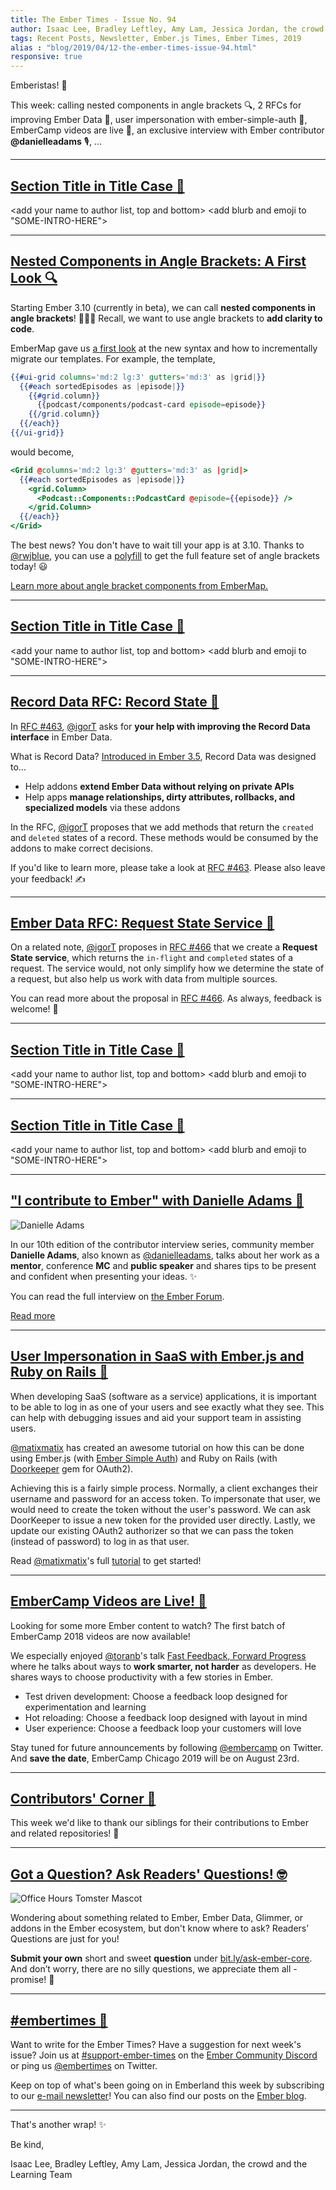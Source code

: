 ```yaml
---
title: The Ember Times - Issue No. 94
author: Isaac Lee, Bradley Leftley, Amy Lam, Jessica Jordan, the crowd
tags: Recent Posts, Newsletter, Ember.js Times, Ember Times, 2019
alias : "blog/2019/04/12-the-ember-times-issue-94.html"
responsive: true
---
```


<change date in alias and filename on day of send>

<SAYING-HELLO-IN-YOUR-FAVORITE-LANGUAGE> Emberistas! 🐹

<SOME-INTRO-HERE-TO-KEEP-THEM-SUBSCRIBERS-READING>

This week:
calling nested components in angle brackets 🔍,
2 RFCs for improving Ember Data 💬,
user impersonation with ember-simple-auth 👤,
EmberCamp videos are live 🍿,
an exclusive interview with Ember contributor **@danielleadams** 🎙, ...

---

## [Section Title in Title Case 🐹](#section-url)
<change section title emoji>
<consider adding some bold to your paragraph>

<add your name to author list, top and bottom>
<add blurb and emoji to "SOME-INTRO-HERE">

---

## [Nested Components in Angle Brackets: A First Look 🔍](https://embermap.com/video/angle-bracket-components-a-first-look)

Starting Ember 3.10 (currently in beta), we can call **nested components in angle brackets**! 🎉🎉🎉 Recall, we want to use angle brackets to **add clarity to code**.

EmberMap gave us [a first look](https://embermap.com/video/angle-bracket-components-a-first-look) at the new syntax and how to incrementally migrate our templates. For example, the template,

```handlebars
{{#ui-grid columns='md:2 lg:3' gutters='md:3' as |grid|}}
  {{#each sortedEpisodes as |episode|}}
    {{#grid.column}}
      {{podcast/components/podcast-card episode=episode}}
    {{/grid.column}}
  {{/each}}
{{/ui-grid}}
```

would become,

```handlebars
<Grid @columns='md:2 lg:3' @gutters='md:3' as |grid|>
  {{#each sortedEpisodes as |episode|}}
    <grid.Column>
      <Podcast::Components::PodcastCard @episode={{episode}} />
    </grid.Column>
  {{/each}}
</Grid>
```

The best news? You don't have to wait till your app is at 3.10. Thanks to [@rwjblue](https://github.com/rwjblue), you can use a [polyfill](https://github.com/rwjblue/ember-angle-bracket-invocation-polyfill) to get the full feature set of angle brackets today! 😃

[Learn more about angle bracket components from EmberMap.](https://embermap.com/video/angle-bracket-components-a-first-look)

---

## [Section Title in Title Case 🐹](#section-url)
<change section title emoji>
<consider adding some bold to your paragraph>

<add your name to author list, top and bottom>
<add blurb and emoji to "SOME-INTRO-HERE">

---

## [Record Data RFC: Record State 💬](https://github.com/emberjs/rfcs/pull/463)

In [RFC #463](https://github.com/emberjs/rfcs/pull/463), [@igorT](https://github.com/igorT) asks for **your help with improving the Record Data interface** in Ember Data.

What is Record Data? [Introduced in Ember 3.5](https://blog.emberjs.com/2018/10/15/ember-3-5-released.html), Record Data was designed to...

- Help addons **extend Ember Data without relying on private APIs**
- Help apps **manage relationships, dirty attributes, rollbacks, and specialized models** via these addons

In the RFC, [@igorT](https://github.com/igorT) proposes that we add methods that return the `created` and `deleted` states of a record. These methods would be consumed by the addons to make correct decisions.

If you'd like to learn more, please take a look at [RFC #463](https://github.com/emberjs/rfcs/pull/463). Please also leave your feedback! ✍️

---

## [Ember Data RFC: Request State Service 💬](https://github.com/emberjs/rfcs/pull/466)

On a related note, [@igorT](https://github.com/igorT) proposes in [RFC #466](https://github.com/emberjs/rfcs/pull/466) that we create a **Request State service**, which returns the `in-flight` and `completed` states of a request. The service would, not only simplify how we determine the state of a request, but also help us work with data from multiple sources.

You can read more about the proposal in [RFC #466](https://github.com/emberjs/rfcs/pull/466). As always, feedback is welcome! 🙂

---

## [Section Title in Title Case 🐹](#section-url)
<change section title emoji>
<consider adding some bold to your paragraph>

<add your name to author list, top and bottom>
<add blurb and emoji to "SOME-INTRO-HERE">

---

## [Section Title in Title Case 🐹](#section-url)
<change section title emoji>
<consider adding some bold to your paragraph>

<add your name to author list, top and bottom>
<add blurb and emoji to "SOME-INTRO-HERE">

---

## ["I contribute to Ember" with Danielle Adams 💬](https://discuss.emberjs.com/t/i-contribute-to-ember-with-danielle-adams/16473)

<div class="float-right padded portrait-frame">
  <img alt="Danielle Adams" title="Danielle Adams - Contributor to Ember" src="/images/blog/emberjstimes/danielleadams.jpg" />
</div>

In our 10th edition of the contributor interview series, community member **Danielle Adams**, also known as [@danielleadams](https://github.com/danielleadams), talks about her work as a **mentor**, conference **MC** and **public speaker** and shares tips to be present and confident when presenting your ideas. ✨

You can read the full interview on [the Ember Forum](https://discuss.emberjs.com/t/i-contribute-to-ember-with-danielle-adams/16473).

<a class="ember-button ember-button--centered" href="https://discuss.emberjs.com/t/i-contribute-to-ember-with-danielle-adams/16473">Read more</a>

---

## [User Impersonation in SaaS with Ember.js and Ruby on Rails 👤](https://codeandtechno.com/posts/user-impersonation-ember-simple-auth-doorkeeper/)

When developing SaaS (software as a service) applications, it is important to be able to log in as one of your users and see exactly what they see. This can help with debugging issues and aid your support team in assisting users.

[@matixmatix](https://github.com/matixmatix) has created an awesome tutorial on how this can be done using Ember.js (with [Ember Simple Auth](https://ember-simple-auth.com/)) and Ruby on Rails (with [Doorkeeper](https://github.com/doorkeeper-gem/doorkeeper) gem for OAuth2).

Achieving this is a fairly simple process. Normally, a client exchanges their username and password for an access token. To impersonate that user, we would need to create the token without the user's password. We can ask DoorKeeper to issue a new token for the provided user directly. Lastly, we update our existing OAuth2 authorizer so that we can pass the token (instead of password) to log in as that user.

Read [@matixmatix](https://github.com/matixmatix)'s full [tutorial](https://codeandtechno.com/posts/user-impersonation-ember-simple-auth-doorkeeper/) to get started!

---

## [EmberCamp Videos are Live! 🍿](https://www.youtube.com/playlist?list=PL4eq2DPpyBbm-vTgHMdBjUi1Qd5GiRIfW)

Looking for some more Ember content to watch? The first batch of EmberCamp 2018 videos are now available!

We especially enjoyed [@toranb](https://github.com/toranb)'s talk [Fast Feedback, Forward Progress](https://www.youtube.com/watch?v=wX8PxE0BVjI&list=PL4eq2DPpyBbm-vTgHMdBjUi1Qd5GiRIfW&index=4) where he talks about ways to **work smarter, not harder** as developers. He shares ways to choose productivity with a few stories in Ember.

* Test driven development: Choose a feedback loop designed for experimentation and learning
* Hot reloading: Choose a feedback loop designed with layout in mind
* User experience: Choose a feedback loop your customers will love

Stay tuned for future announcements by following [@embercamp](https://twitter.com/embercamp) on Twitter. And **save the date**, EmberCamp Chicago 2019 will be on August 23rd.

---

## [Contributors' Corner 👏](https://guides.emberjs.com/release/contributing/repositories/)

<p>This week we'd like to thank our siblings for their contributions to Ember and related repositories! 💖</p>

---

## [Got a Question? Ask Readers' Questions! 🤓](https://docs.google.com/forms/d/e/1FAIpQLScqu7Lw_9cIkRtAiXKitgkAo4xX_pV1pdCfMJgIr6Py1V-9Og/viewform)

<div class="blog-row">
  <img class="float-right small transparent padded" alt="Office Hours Tomster Mascot" title="Readers' Questions" src="/images/tomsters/officehours.png" />

  <p>Wondering about something related to Ember, Ember Data, Glimmer, or addons in the Ember ecosystem, but don't know where to ask? Readers’ Questions are just for you!</p>

<p><strong>Submit your own</strong> short and sweet <strong>question</strong> under <a href="https://bit.ly/ask-ember-core" target="rq">bit.ly/ask-ember-core</a>. And don’t worry, there are no silly questions, we appreciate them all - promise! 🤞</p>

</div>

---

## [#embertimes 📰](https://emberjs.com/blog/tags/newsletter.html)

Want to write for the Ember Times? Have a suggestion for next week's issue? Join us at [#support-ember-times](https://discordapp.com/channels/480462759797063690/485450546887786506) on the [Ember Community Discord](https://discordapp.com/invite/zT3asNS) or ping us [@embertimes](https://twitter.com/embertimes) on Twitter.

Keep on top of what's been going on in Emberland this week by subscribing to our [e-mail newsletter](https://the-emberjs-times.ongoodbits.com/)! You can also find our posts on the [Ember blog](https://emberjs.com/blog/tags/newsletter.html).

---

That's another wrap! ✨

Be kind,

Isaac Lee, Bradley Leftley, Amy Lam, Jessica Jordan, the crowd and the Learning Team
